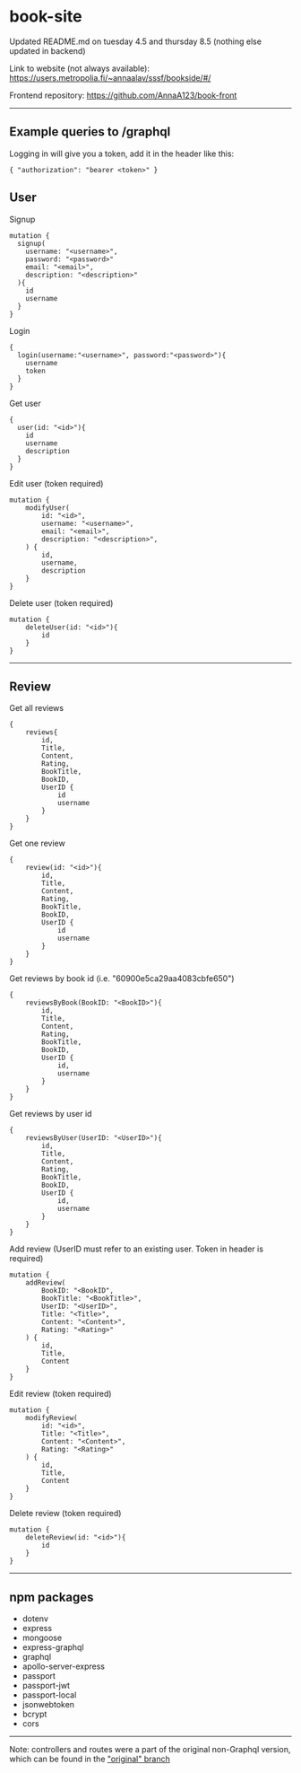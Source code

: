# book-site

Updated README.md on tuesday 4.5 and thursday 8.5 (nothing else updated in backend)

Link to website (not always available): https://users.metropolia.fi/~annaalav/sssf/bookside/#/

Frontend repository: https://github.com/AnnaA123/book-front

---

## Example queries to /graphql

Logging in will give you a token, add it in the header like this:
```
{ "authorization": "bearer <token>" }
```

## User

Signup
```
mutation {
  signup(
    username: "<username>",
    password: "<password>"
    email: "<email>",
    description: "<description>"
  ){
    id
    username
  }
}
```

Login
```
{
  login(username:"<username>", password:"<password>"){
    username
    token
  }
}
```

Get user
```
{
  user(id: "<id>"){
    id
    username
    description
  }
}
```

Edit user (token required)
```
mutation {
    modifyUser(
        id: "<id>",
        username: "<username>",
        email: "<email>",
        description: "<description>",
    ) {
        id, 
        username,
        description
    }
}
```

Delete user (token required)
```
mutation {
    deleteUser(id: "<id>"){
        id
    }
}
```

---

## Review

Get all reviews
```
{
    reviews{
        id, 
        Title, 
        Content,
        Rating,
        BookTitle,
        BookID,
        UserID {
            id
            username
        }
    }
}
```

Get one review
```
{
    review(id: "<id>"){
        id, 
        Title, 
        Content,
        Rating,
        BookTitle,
        BookID,
        UserID {
            id
            username
        }
    }
}
```

Get reviews by book id (i.e. "60900e5ca29aa4083cbfe650")
```
{
    reviewsByBook(BookID: "<BookID>"){
        id, 
        Title, 
        Content,
        Rating,
        BookTitle,
        BookID,
        UserID {
            id,
            username
        }
    }
}
```

Get reviews by user id
```
{
    reviewsByUser(UserID: "<UserID>"){
        id, 
        Title, 
        Content,
        Rating,
        BookTitle,
        BookID,
        UserID {
            id,
            username
        }
    }
}
```

Add review (UserID must refer to an existing user. Token in header is required)
```
mutation {
    addReview(
        BookID: "<BookID", 
        BookTitle: "<BookTitle>", 
        UserID: "<UserID>",
        Title: "<Title>",
        Content: "<Content>",
        Rating: "<Rating>"
    ) {
        id, 
        Title, 
        Content
    }
}
```

Edit review (token required)
```
mutation {
    modifyReview(
        id: "<id>",
        Title: "<Title>",
        Content: "<Content>",
        Rating: "<Rating>"
    ) {
        id, 
        Title, 
        Content
    }
}
```

Delete review (token required)
```
mutation {
    deleteReview(id: "<id>"){
        id
    }
}
```

---

## npm packages

- dotenv
- express
- mongoose
- express-graphql
- graphql
- apollo-server-express
- passport
- passport-jwt
- passport-local
- jsonwebtoken
- bcrypt
- cors

---

Note: controllers and routes were a part of the original non-Graphql version, which can be found in the ["original" branch](https://github.com/AnnaA123/book-site/tree/original)
